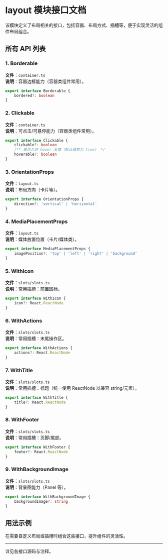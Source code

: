 # layout 模块接口文档

该模块定义了布局相关的接口，包括容器、布局方式、插槽等，便于实现灵活的组件布局组合。

## 所有 API 列表

### 1. Borderable
**文件**：`container.ts`  
**说明**：容器边框能力（容器类组件常用）。
```ts
export interface Borderable {
    bordered?: boolean
}
```

### 2. Clickable
**文件**：`container.ts`  
**说明**：可点击/可悬停能力（容器类组件常用）。
```ts
export interface Clickable {
    clickable?: boolean
    /** 是否允许 hover 反馈（默认通常为 true） */
    hoverable?: boolean
}
```

### 3. OrientationProps
**文件**：`layout.ts`  
**说明**：布局方向（卡片等）。
```ts
export interface OrientationProps {
    direction?: 'vertical' | 'horizontal'
}
```

### 4. MediaPlacementProps
**文件**：`layout.ts`  
**说明**：媒体放置位置（卡片/媒体类）。
```ts
export interface MediaPlacementProps {
    imagePosition?: 'top' | 'left' | 'right' | 'background'
}
```

### 5. WithIcon
**文件**：`slots/slots.ts`  
**说明**：常用插槽：前置图标。
```ts
export interface WithIcon {
    icon?: React.ReactNode
}
```

### 6. WithActions
**文件**：`slots/slots.ts`  
**说明**：常用插槽：末尾操作区。
```ts
export interface WithActions {
    actions?: React.ReactNode
}
```

### 7. WithTitle
**文件**：`slots/slots.ts`  
**说明**：常用插槽：标题（统一使用 ReactNode 以兼容 string/元素）。
```ts
export interface WithTitle {
    title?: React.ReactNode
}
```

### 8. WithFooter
**文件**：`slots/slots.ts`  
**说明**：常用插槽：页脚/尾部。
```ts
export interface WithFooter {
    footer?: React.ReactNode
}
```

### 9. WithBackgroundImage
**文件**：`slots/slots.ts`  
**说明**：背景图能力（Panel 等）。
```ts
export interface WithBackgroundImage {
    backgroundImage?: string
}
```

## 用法示例
在需要自定义布局或插槽时组合这些接口，提升组件的灵活性。

---

详见各接口源码与注释。